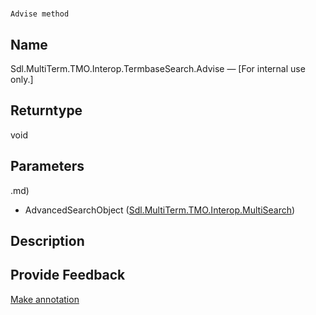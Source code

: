 

# 
    Advise method




## Name

Sdl.MultiTerm.TMO.Interop.TermbaseSearch.Advise —          [For internal use only.]



## Returntype

void



## Parameters
.md)
* AdvancedSearchObject ([Sdl.MultiTerm.TMO.Interop.MultiSearch](Sdl.MultiTerm.TMO.Interop.MultiSearch.md))




## Description





## Provide Feedback

[Make annotation](mailto:sdk-feedback@sdl.com&amp;subject=Reference%20for%20Sdl.MultiTerm.TMO.Interop.TermbaseSearch.Advise)

